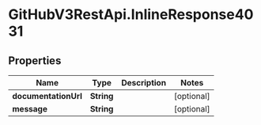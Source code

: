 # GitHubV3RestApi.InlineResponse4031

## Properties

Name | Type | Description | Notes
------------ | ------------- | ------------- | -------------
**documentationUrl** | **String** |  | [optional] 
**message** | **String** |  | [optional] 


